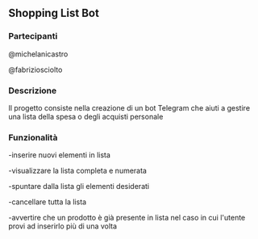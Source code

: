 ## Shopping List Bot

### Partecipanti
@michelanicastro

@fabriziosciolto

### Descrizione
Il progetto consiste nella creazione di un bot Telegram che aiuti a gestire una lista della spesa o degli acquisti personale

### Funzionalità
-inserire nuovi elementi in lista

-visualizzare la lista completa e numerata

-spuntare dalla lista gli elementi desiderati

-cancellare tutta la lista

-avvertire che un prodotto è già presente in lista nel caso in cui l'utente provi ad inserirlo più di una volta

